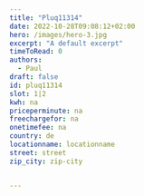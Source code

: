```yaml
---
title: "Pluq11314"
date: 2022-10-28T09:08:12+02:00
hero: /images/hero-3.jpg
excerpt: "A default excerpt"
timeToRead: 0
authors:
  - Paul
draft: false
id: pluq11314
slot: 1|2
kwh: na
priceperminute: na
freechargefor: na
onetimefee: na
country: de
locationname: locationname
street: street
zip_city: zip-city


---
```

